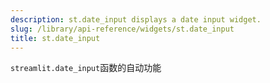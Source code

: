 ```yaml
---
description: st.date_input displays a date input widget.
slug: /library/api-reference/widgets/st.date_input
title: st.date_input
---
```


`streamlit.date_input`函数的自动功能